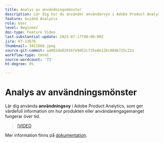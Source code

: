 ```yaml
---
title: Analys av användningsmönster
description: Lär dig hur du använder användarvyn i Adobe Product Analytics, som ger värdefull information om hur produkten eller användarengagemanget fungerar över tid.
feature: Guided Analysis
role: User
level: Beginner
doc-type: Feature Video
last-substantial-update: 2023-07-17T00:00:00Z
jira: KT-13676
thumbnail: 3421666.jpeg
source-git-commit: a4882de82016fe9d52c735e0e12bc084b725c22a
workflow-type: tm+mt
source-wordcount: '73'
ht-degree: 0%

---
```



# Analys av användningsmönster

Lär dig använda **användningsvy** i Adobe Product Analytics, som ger värdefull information om hur produkten eller användarengagemanget fungerar över tid.

>[!VIDEO](https://video.tv.adobe.com/v/3421666/?learn=on)

Mer information finns på [dokumentation](https://experienceleague.adobe.com/docs/analytics-platform/using/guided-analysis/trends/usage.html).
